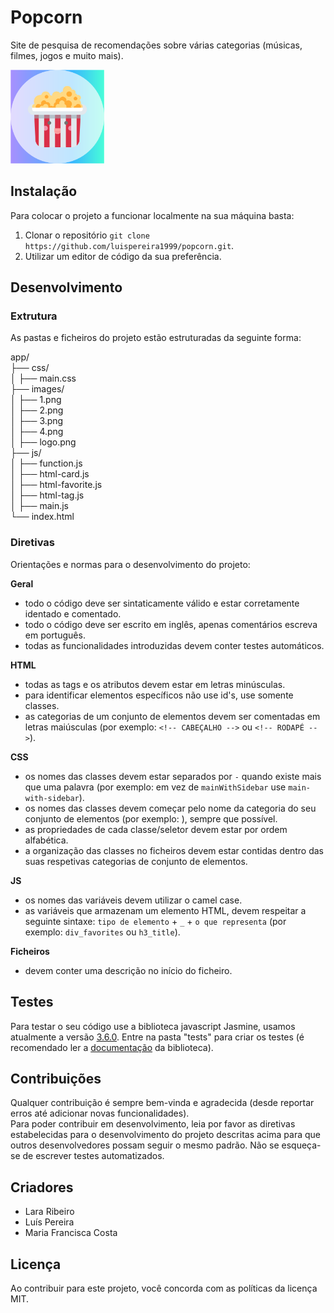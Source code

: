 # Popcorn
Site de pesquisa de recomendações sobre várias categorias (músicas, filmes, jogos e muito mais).

<img width="150" height="150" src="app/images/logo.png">

## Instalação
Para colocar o projeto a funcionar localmente na sua máquina basta:
1. Clonar o repositório ```git clone https://github.com/luispereira1999/popcorn.git```.
2. Utilizar um editor de código da sua preferência.


## Desenvolvimento
### Extrutura
As pastas e ficheiros do projeto estão estruturadas da seguinte forma:

app/\
├── css/\
│     ├── main.css\
├── images/\
│     ├── 1.png\
│     ├── 2.png\
│     ├── 3.png\
│     ├── 4.png\
│     ├── logo.png\
├── js/\
│     ├── function.js\
│     ├── html-card.js\
│     ├── html-favorite.js\
│     ├── html-tag.js\
│     ├── main.js\
└── index.html

### Diretivas
Orientações e normas para o desenvolvimento do projeto:

**Geral**
- todo o código deve ser sintaticamente válido e estar corretamente identado e comentado.
- todo o código deve ser escrito em inglês, apenas comentários escreva em português.
- todas as funcionalidades introduzidas devem conter testes automáticos.

**HTML**
- todas as tags e os atributos devem estar em letras minúsculas.
- para identificar elementos específicos não use id's, use somente classes.
- as categorias de um conjunto de elementos devem ser comentadas em letras maiúsculas (por exemplo: ```<!-- CABEÇALHO -->``` ou ```<!-- RODAPÉ -->```).

**CSS**
- os nomes das classes devem estar separados por ```-``` quando existe mais que uma palavra (por exemplo: em vez de ```mainWithSidebar``` use ```main-with-sidebar```).
- os nomes das classes devem começar pelo nome da categoria do seu conjunto de elementos (por exemplo: ), sempre que possível.
- as propriedades de cada classe/seletor devem estar por ordem alfabética.
- a organização das classes no ficheiros devem estar contidas dentro das suas respetivas categorias de conjunto de elementos.

**JS**
- os nomes das variáveis devem utilizar o camel case.
- as variáveis que armazenam um elemento HTML, devem respeitar a seguinte sintaxe: ```tipo de elemento``` + ```_``` + ```o que representa``` (por exemplo: ```div_favorites``` ou ```h3_title```).

**Ficheiros**
- devem conter uma descrição no início do ficheiro.


## Testes
Para testar o seu código use a biblioteca javascript Jasmine, usamos atualmente a versão [3.6.0](https://github.com/jasmine/jasmine/releases/tag/v3.6.0/).
Entre na pasta "tests" para criar os testes (é recomendado ler a [documentação](https://jasmine.github.io/) da biblioteca).


## Contribuições
Qualquer contribuição é sempre bem-vinda e agradecida (desde reportar erros até adicionar novas funcionalidades).\
Para poder contribuir em desenvolvimento, leia por favor as diretivas estabelecidas para o desenvolvimento do projeto descritas acima para que outros desenvolvedores possam seguir o mesmo padrão. Não se esqueça-se de escrever testes automatizados.


## Criadores
- Lara Ribeiro
- Luís Pereira
- Maria Francisca Costa


## Licença
Ao contribuir para este projeto, você concorda com as políticas da licença MIT.
